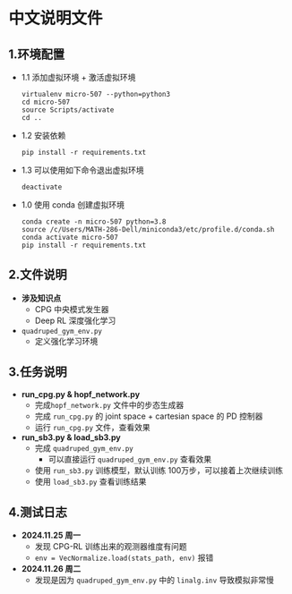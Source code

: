 # 中文说明文件


## 1.环境配置
- 1.1 添加虚拟环境 + 激活虚拟环境
    ```  
    virtualenv micro-507 --python=python3
    cd micro-507
    source Scripts/activate
    cd ..
    ```
- 1.2 安装依赖
    ```
    pip install -r requirements.txt
    ```
- 1.3 可以使用如下命令退出虚拟环境   
  ```
  deactivate
  ```

- 1.0 使用 conda 创建虚拟环境
    ```
    conda create -n micro-507 python=3.8
    source /c/Users/MATH-286-Dell/miniconda3/etc/profile.d/conda.sh
    conda activate micro-507
    pip install -r requirements.txt
    ```


## 2.文件说明
- **涉及知识点**
  - CPG 中央模式发生器
  - Deep RL 深度强化学习
- `quadruped_gym_env.py`
  - 定义强化学习环境


## 3.任务说明
- **run_cpg.py & hopf_network.py**
  - 完成`hopf_network.py` 文件中的步态生成器
  - 完成 `run_cpg.py` 的 joint space + cartesian space 的 PD 控制器
  - 运行 `run_cpg.py` 文件，查看效果
- **run_sb3.py & load_sb3.py**
  - 完成 `quadruped_gym_env.py`
    - 可以直接运行 `quadruped_gym_env.py` 查看效果
  - 使用 `run_sb3.py` 训练模型，默认训练 100万步，可以接着上次继续训练
  - 使用 `load_sb3.py` 查看训练结果


## 4.测试日志
- **2024.11.25 周一**
  - 发现 CPG-RL 训练出来的观测器维度有问题
  - ```env = VecNormalize.load(stats_path, env)``` 报错
- **2024.11.26 周二**
  - 发现是因为 `quadruped_gym_env.py` 中的 `linalg.inv` 导致模拟非常慢
